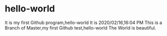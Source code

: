 # hello-world
It is my first Github program,hello-world
It is 2020/02/16,16:04 PM
This is a Branch of Master,my first Github test,hello-world
The World is beautiful.

